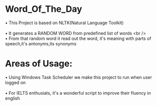 # Word_Of_The_Day
• This Project is based on NLTK(Natural Language Toolkit) <br />   
• It generates a RANDOM WORD from predefined list of words &lt;br />   
• From that random word it read out the word, it's meaning with parts of speech,it's antonyms,its synonyms <br /> 
# Areas of Usage:   
• Using Windows Task Scheduler we make this project to run when user logged on <br />   
• For IELTS enthusiats, it's a wonderful script to improve their fluency in english <br />
